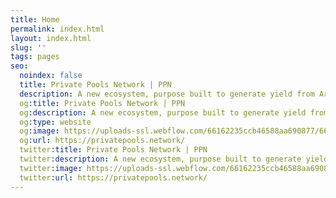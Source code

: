 ```yaml
---
title: Home
permalink: index.html
layout: index.html
slug: ''
tags: pages
seo:
  noindex: false
  title: Private Pools Network | PPN
  description: A new ecosystem, purpose built to generate yield from Arbitrage opportunities.
  og:title: Private Pools Network | PPN
  og:description: A new ecosystem, purpose built to generate yield from Arbitrage opportunities.
  og:type: website
  og:image: https://uploads-ssl.webflow.com/66162235ccb46588aa690877/66175c42ebc0ce580e5b9283_opengraph.jpg
  og:url: https://privatepools.network/
  twitter:title: Private Pools Network | PPN
  twitter:description: A new ecosystem, purpose built to generate yield from Arbitrage opportunities.
  twitter:image: https://uploads-ssl.webflow.com/66162235ccb46588aa690877/66175c42ebc0ce580e5b9283_opengraph.jpg
  twitter:url: https://privatepools.network/
---
```




